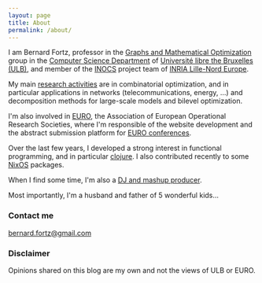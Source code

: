 ```yaml
---
layout: page
title: About
permalink: /about/
---
```


I am Bernard Fortz, professor in the [Graphs and Mathematical
Optimization](https://gom.ulb.ac.be/) group in the [Computer Science
Department](http://www.ulb.ac.be/facs/sciences/info/) of  [Université libre the Bruxelles (ULB)](https://www.ulb.ac.be), and member of the [INOCS](https://team.inria.fr/inocs/) project team of [INRIA Lille-Nord Europe](https://www.inria.fr/centre/lille/). 

My main [research
activities](https://scholar.google.be/citations?user=YaOdoooAAAAJ) are in
combinatorial optimization, and in particular applications in networks
(telecommunications, energy, ...) and decomposition methods for large-scale
models and bilevel optimization.

I'm also involved in [EURO](https://www.euro-online.org), the Association of European Operational Research Societies, where I'm responsible of the website development and the abstract submission platform for [EURO conferences](https://www.euro-online.org/web/pages/100/conferences).

Over the last few years, I developed a strong interest in functional programming, and in particular [clojure](https://www.clojure.org). I also contributed recently to some [NixOS](https://www.nixos.org) packages.

When I find some time, I'm also a [DJ and mashup producer](https://www.facebook.com/krazyben/).

Most importantly, I'm a husband and father of 5 wonderful kids...

### Contact me

[bernard.fortz@gmail.com](mailto:bernard.fortz@gmail.com)

### Disclaimer

Opinions shared on this blog are my own and not the views of ULB or EURO.
